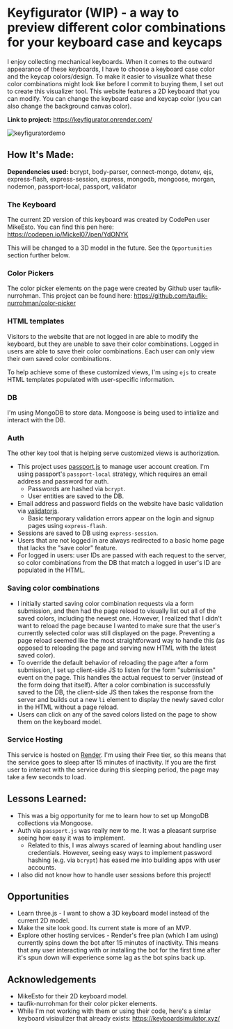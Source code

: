 # Keyfigurator (WIP) - a way to preview different color combinations for your keyboard case and keycaps

I enjoy collecting mechanical keyboards. When it comes to the outward appearance of these keyboards, I have to choose a keyboard case color and the keycap colors/design. To make it easier to visualize what these color combinations might look like before I commit to buying them, I set out to create this visualizer tool.  This website features a 2D keyboard that you can modify. You can change the keyboard case and keycap color (you can also change the background canvas color).

**Link to project:** https://keyfigurator.onrender.com/

![keyfiguratordemo](https://user-images.githubusercontent.com/9390013/193426175-bc5fd0f4-3c8b-4b8b-8f42-a6779f87cb5a.gif)


## How It's Made:

**Dependencies used:** bcrypt, body-parser, connect-mongo, dotenv, ejs, express-flash, express-session, express, mongodb, mongoose, morgan, nodemon, passport-local, passport, validator 

### The Keyboard

The current 2D version of this keyboard was created by CodePen user MikeEsto. You can find this pen here: https://codepen.io/Mickel07/pen/YdONYK

This will be changed to a 3D model in the future. See the `Opportunities` section further below.

### Color Pickers

The color picker elements on the page were created by Github user taufik-nurrohman. This project can be found here: https://github.com/taufik-nurrohman/color-picker

### HTML templates

Visitors to the website that are not logged in are able to modify the keyboard, but they are unable to save their color combinations. Logged in users are able to save their color combinations. Each user can only view their own saved color combinations. 

To help achieve some of these customized views, I'm using `ejs` to create HTML templates populated with user-specific information.

### DB

I'm using MongoDB to store data. Mongoose is being used to intialize and interact with the DB.

### Auth

The other key tool that is helping serve customized views is authorization.

* This project uses [passport.js](https://www.passportjs.org/packages/passport-local/) to manage user account creation. I'm using passport's `passport-local` strategy, which requires an email address and password for auth. 
  * Passwords are hashed via `bcrypt`.
  * User entities are saved to the DB.
* Email address and password fields on the website have basic validation via [validatorjs](https://github.com/validatorjs/validator.js).
  * Basic temporary validation errors appear on the login and signup pages using `express-flash`.
* Sessions are saved to DB using `express-session`.
* Users that are not logged in are always redirected to a basic home page that lacks the "save color" feature.
* For logged in users: user IDs are passed with each request to the server, so color combinations from the DB that match a logged in user's ID are populated in the HTML.

### Saving color combinations

 * I initially started saving color combination requests via a form submission, and then had the page reload to visually list out all of the saved colors, including the newest one. However, I realized that I didn't want to reload the page because I wanted to make sure that the user's currently selected color was still displayed on the page. Preventing a page reload seemed like the most straightforward way to handle this (as opposed to reloading the page and serving new HTML with the latest saved color).
* To override the default behavior of reloading the page after a form submission, I set up client-side JS to listen for the form "submission" event on the page. This handles the actual request to server (instead of the form doing that itself). After a color combination is successfully saved to the DB, the client-side JS then takes the response from the server and builds out a new `li` element to display the newly saved color in the HTML without a page reload.
* Users can click on any of the saved colors listed on the page to show them on the keyboard model.

### Service Hosting

This service is hosted on [Render](https://render.com/). I'm using their Free tier, so this means that the service goes to sleep after 15 minutes of inactivity. If you are the first user to interact with the service during this sleeping period, the page may take a few seconds to load.

## Lessons Learned:

* This was a big opportunity for me to learn how to set up MongoDB collections via Mongoose.
* Auth via `passport.js` was really new to me. It was a pleasant surprise seeing how easy it was to implement.
  * Related to this, I was always scared of learning about handling user credentials. However, seeing easy ways to implement password hashing (e.g. via `bcrypt`) has eased me into building apps with user accounts.
* I also did not know how to handle user sessions before this project! 

## Opportunities

* Learn three.js - I want to show a 3D keyboard model instead of the current 2D model.
* Make the site look good. Its current state is more of an MVP. 
* Explore other hosting services - Render's free plan (which I am using) currently spins down the bot after 15 minutes of inactivity. This means that any user interacting with or installing the bot for the first time after it's spun down will experience some lag as the bot spins back up.

## Acknowledgements

* MikeEsto for their 2D keyboard model.
* taufik-nurrohman for their color picker elements.
* While I'm not working with them or using their code, here's a simlar keyboard visiaulizer that already exists: https://keyboardsimulator.xyz/
